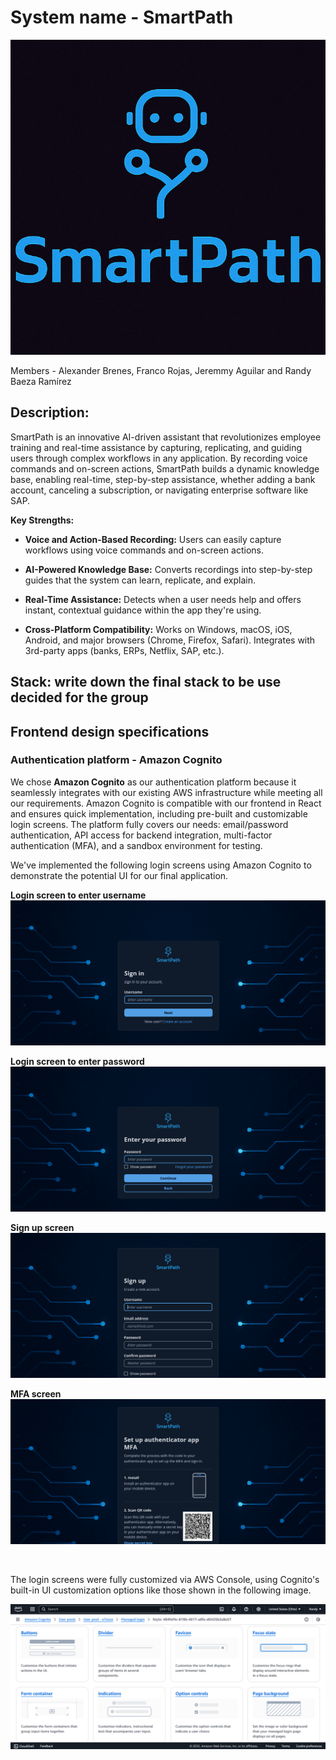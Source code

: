 # System name - SmartPath

![SmartPath Logo](./images/logo.png)

Members - Alexander Brenes, Franco Rojas, Jeremmy Aguilar and Randy Baeza Ramírez


## Description:
SmartPath is an innovative AI-driven assistant that revolutionizes employee training and real-time assistance by capturing, replicating, and guiding users through complex workflows in any application. By recording voice commands and on-screen actions, SmartPath builds a dynamic knowledge base, enabling real-time, step-by-step assistance, whether adding a bank account, canceling a subscription, or navigating enterprise software like SAP.

**Key Strengths:**

- **Voice and Action-Based Recording:** Users can easily capture workflows using voice commands and on-screen actions.

- **AI-Powered Knowledge Base:** Converts recordings into step-by-step guides that the system can learn, replicate, and explain.

- **Real-Time Assistance:** Detects when a user needs help and offers instant, contextual guidance within the app they're using.

- **Cross-Platform Compatibility:** Works on Windows, macOS, iOS, Android, and major browsers (Chrome, Firefox, Safari). Integrates with 3rd-party apps (banks, ERPs, Netflix, SAP, etc.).

## Stack: write down the final stack to be use decided for the group

## Frontend design specifications

### Authentication platform - Amazon Cognito

We chose **Amazon Cognito** as our authentication platform because it seamlessly integrates with our existing AWS infrastructure while meeting all our requirements. Amazon Cognito is compatible with our frontend in React and ensures quick implementation, including pre-built and customizable login screens. The platform fully covers our needs: email/password authentication, API access for backend integration, multi-factor authentication (MFA), and a sandbox environment for testing.

We've implemented the following login screens using Amazon Cognito to demonstrate the potential UI for our final application.

**Login screen to enter username**
![Login](./images/login.png)

**Login screen to enter password**
![Login - password](./images/loginPassword.png)

**Sign up screen**
![SignUp](./images/SignUp.png)

**MFA screen**
![MFA](./images/mfa.png)

<br>

The login screens were fully customized via AWS Console, using Cognito's built-in UI customization options like those shown in the following image.

![Customization Cognito](./images/customizationCognito.png)
